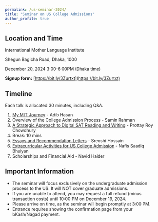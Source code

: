```yaml
---
permalink: /us-seminar-2024/
title: "Seminar on US College Admissions"
author_profile: true
---
```

## Location and Time
International Mother Language Institute

Shegun Bagicha Road, Dhaka, 1000

December 20, 2024 3:00-6:00PM (Dhaka time)

**Signup form:** [https://bit.ly/3Zurtxt](https://bit.ly/3Zurtxt)

## Timeline
Each talk is allocated 30 minutes, including Q&A. 
1. [My MIT Journey](https://docs.google.com/presentation/d/11YuTDU98Ycy06tTxN_hVI8-zgni6jW7A_7biPYsqodg/edit?usp=sharing) - Adib Hasan
2. Overview of the College Admission Process - Samin Rahman
3. [A Strategic Approach to Digital SAT Reading and Writing](https://docs.google.com/presentation/d/1NA_5PGw_mrt-PgzKkpoZSkOEkzdOOamxLJ85yOurUUI/edit#slide=id.p) - Prottay Roy Chowdhury
4. Break: 10 mins
5. [Essays and Recommendation Letters](https://drive.google.com/drive/folders/1VM_CMhB8UFqHeGDtZ-MSXRIQipcsFGfS) - Sreoshi Hossain
6. [Extracurricular Activities for US College Admission](https://docs.google.com/presentation/d/1AOo_Tl1VybBTw7uVOKhUGUFOcMycOQGI_Cu9vYTGjSQ/edit?usp=sharing) - Nafis Saadiq Bhuiyan
7. Scholarships and Financial Aid - Navid Haider

## Important Information
- The seminar will focus exclusively on the undergraduate admission process to the US. It will NOT cover graduate admissions.
- If you are unable to attend, you may request a full refund (minus transaction costs) until 10:00 PM on December 19, 2024.
- Please arrive on time, as the seminar will begin promptly at 3:00 PM.
- Entrance requires showing the confirmation page from your bKash/Nagad payment.
